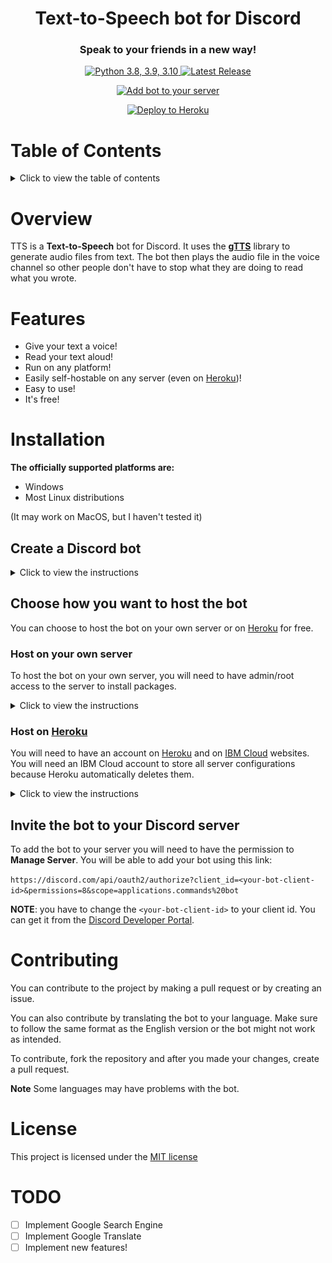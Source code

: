 <h1 align="center">Text-to-Speech bot for Discord</h1>
<h3 align="center">Speak to your friends in a new way!</h2>
<p><p></p></p>
<p align="center">
<a href="https://python.org/downloads/"><img src="https://img.shields.io/badge/python-3.8%20%7C%203.9%20%7C%203.10-blue?style=for-the-badge&logo=python&logoColor=lightblue&color=red" alt="Python 3.8, 3.9, 3.10">
</a> <a href="https://github.com/CoccodrillooXDS/TTS-bot/releases/latest"><img src="https://img.shields.io/github/v/release/CoccodrillooXDS/TTS-bot?include_prereleases&style=for-the-badge&logo=github" alt="Latest Release"></p>
<p align="center">
<a href="https://discord.com/api/oauth2/authorize?client_id=832158681671532564&permissions=8&scope=applications.commands%20bot"><img src="https://img.shields.io/badge/Discord-Add%20bot%20to%20your%20server-yellow?style=for-the-badge&logo=discord&logoColor=lightblue&color=blue" alt="Add bot to your server"></p>
<p align="center">
<a href="https://heroku.com/deploy"><img src="https://www.herokucdn.com/deploy/button.svg" alt="Deploy to Heroku"></a></p>


# **Table of Contents**

<details><summary>Click to view the table of contents</summary>

- [**Table of Contents**](#table-of-contents)
- [**Overview**](#overview)
- [**Features**](#features)
- [**Installation**](#installation)
  - [**Create a Discord bot**](#create-a-discord-bot)
  - [**Choose how you want to host the bot**](#choose-how-you-want-to-host-the-bot)
    - [**Host on your own server**](#host-on-your-own-server)
      - [**Install dependencies**](#install-dependencies)
      - [**Clone the repository**](#clone-the-repository)
      - [**Install pip requirements**](#install-pip-requirements)
      - [**Export the TOKEN variable**](#export-the-token-variable)
      - [**Start the bot**](#start-the-bot)
    - [**Host on Heroku**](#host-on-heroku)
      - [**Create an IBM Cloud account**](#create-an-ibm-cloud-account)
      - [**Create a Cloud Object Storage Instance**](#create-a-cloud-object-storage-instance)
      - [**Create IBM Cloud credentials**](#create-ibm-cloud-credentials)
      - [**Deploying the bot to Heroku**](#deploying-the-bot-to-heroku)
  - [**Invite the bot to your Discord server**](#invite-the-bot-to-your-discord-server)
- [**Contributing**](#contributing)
- [**License**](#license)
- [**TODO**](#todo)

</details>
<p></p>

# **Overview**

TTS is a **Text-to-Speech** bot for Discord. It uses the **[gTTS](https://pypi.org/project/gTTS/)** library to generate audio files from text. The bot then plays the audio file in the voice channel so other people don't have to stop what they are doing to read what you wrote.

# **Features**

* Give your text a voice!
* Read your text aloud!
* Run on any platform!
* Easily self-hostable on any server (even on [Heroku](https://www.heroku.com))!
* Easy to use!
* It's free!

# **Installation**

**The officially supported platforms are:**
* Windows
* Most Linux distributions

(It may work on MacOS, but I haven't tested it)

## **Create a Discord bot**

<details><summary>Click to view the instructions</summary>

To create a Discord bot, you will need to create a Discord application. You can do this by going to the [Discord Developer Portal](https://discord.com/developers/applications) and creating a new application.

![Discord Developer Portal](assets/001-Create-Bot.png)

After creating the application, you will need to create a bot account. You can do this by clicking on the application you created, "**Bot**" section on the left panel and the big blue button "**Add Bot**".

![Application Settings](assets/002-Create-Bot.png)
![Create Bot](assets/003-Create-Bot.png)

It will ask you if you want to continue, click "**Yes, do it!**".

![Yes, do it!](assets/004-Create-Bot.png)

You will now see a lot of informations and options about your new shiny bot, you will have to turn all "**Privileged Gateway Intents**" on by scrolling down in the page.

![A wild bot appeared!](assets/005-Create-Bot.png)
![Privileged Gateway Intents](assets/006-Create-Bot.png)

Next up, in the same page, you will have to click on "**Reset Token**"" and confirm the reset. If you have 2FA enabled, you will have to enter your 2FA code.

![Reset Token button](assets/007-Create-Bot.png)
![Yes, do it!](assets/008-Create-Bot.png)

It will show you a token. Copy it and save it somewhere safe. **You will need this later**.

![TOKEN](assets/009-Create-Bot.png)

</details>
<p></p>

## **Choose how you want to host the bot**

You can choose to host the bot on your own server or on [Heroku](https://www.heroku.com) for free.

### **Host on your own server**

To host the bot on your own server, you will need to have admin/root access to the server to install packages.

<details><summary>Click to view the instructions</summary>

#### **Install dependencies**

You will need:

* Python 3.8 or later
* pip or pip3
* ffmpeg

You can install them by running the following commands in the terminal:

**Debian-based:**
```
# apt update
# apt install python3 python3-pip ffmpeg git
```
**Arch-based:**
```
# pacman -Syu python python-pip ffmpeg git
```
On **Windows** just install Python from the [Python website](https://www.python.org/downloads/).

#### **Clone the repository**

You can clone the repository with the green button at the top of the GitHub page or by running the following command in the terminal:
```
$ git clone https://github.com/CoccodrillooXDS/TTS-bot.git
$ cd TTS-bot
```

#### **Install pip requirements**
```
$ pip3 install -r requirements.txt
```

#### **Export the TOKEN variable**

The bot grabs the token from Envirorment Variables. You can do this by running the following command in the terminal:
```
$ export TOKEN=<your token>
```

#### **Start the bot**

You can start the bot with the following command:
```
$ python3 bot.py
```

</details>
<p></p>

### **Host on [Heroku](https://www.heroku.com)**



You will need to have an account on [Heroku](https://www.heroku.com) and on [IBM Cloud](https://cloud.ibm.com/registration) websites.
You will need an IBM Cloud account to store all server configurations because Heroku automatically deletes them. 

<details><summary>Click to view the instructions</summary>

#### **Create an IBM Cloud account**

Once you have an account on [IBM Cloud](https://cloud.ibm.com/registration), you will see a similar page:

![IBM Cloud](assets/001-Heroku.png)

#### **Create a Cloud Object Storage Instance**

Click on the "**Create resource**"" button on the top right of the page

You will now see a page with a catalog of available resources:

![Create resource](assets/002-Heroku.png)

In the search bar, type "**Object Storage**" and click it. You will now see a similar page:

![Object Storage](assets/003-Heroku.png)

Leave everything as default, except for the "**Service name**" field if you want to change it, and click "**Create**".

It should now open this page:

![Object Storage](assets/004-Heroku.png)

If it doesn't open, click [this link](https://cloud.ibm.com/objectstorage) to open it.

#### **Create IBM Cloud credentials**

On the last page, click "**Service credentials**". You will now see a similar page:

![Service credentials](assets/005-Heroku.png)

Now click on "**New credential**" and if you want to change the name, do it. Keep the role as "**Writer**" and click "**Add**"

You will now see the new entry, click the copy button:

![Service credentials](assets/006-Heroku.png)

Now, open Notepad and paste what you just copied

![Notepad](assets/007-Heroku.png)

Copy somewhere safe (with the Discord bot token) the "apikey" and "resource_instance_id" values. **You will need these later**.

Open the link of ["endpoints"](https://control.cloud-object-storage.cloud.ibm.com/v2/endpoints) with a browser like *Firefox*

![Endpoints](assets/008-Heroku.png)

Choose a public endpoint server and save it with the other values you saved before.

#### **Deploying the bot to Heroku**

Click on the "**Deploy to Heroku**" button at the top of the page or here:

[![Deploy](https://www.herokucdn.com/deploy/button.svg)](https://heroku.com/deploy)

Login to your Heroku account. You will see a similar page:

![Deploy a new app on Heroku](assets/009-Heroku.png)

Choose an app name and a region.

Then, clear all the Config Vars variables and put the ones you saved before.

Finally, click "**Deploy App**"

</details>
<p></p>

## **Invite the bot to your Discord server**

To add the bot to your server you will need to have the permission to **Manage Server**.
You will be able to add your bot using this link:

```https://discord.com/api/oauth2/authorize?client_id=<your-bot-client-id>&permissions=8&scope=applications.commands%20bot```

**NOTE**: you have to change the ```<your-bot-client-id>``` to your client id. You can get it from the [Discord Developer Portal](https://discord.com/developers/applications).

# **Contributing**
You can contribute to the project by making a pull request or by creating an issue.

You can also contribute by translating the bot to your language. Make sure to follow the same format as the English version or the bot might not work as intended.

To contribute, fork the repository and after you made your changes, create a pull request.

**Note** Some languages may have problems with the bot.

# **License**
This project is licensed under the [MIT license](LICENSE)


# **TODO**

- [ ] Implement Google Search Engine
- [ ] Implement Google Translate
- [ ] Implement new features!